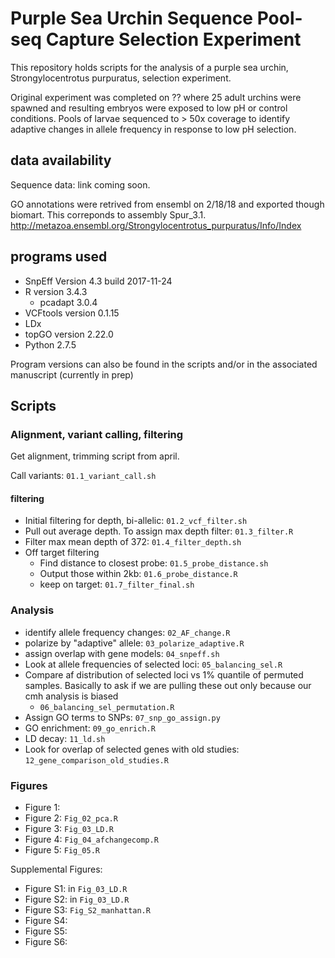 # Purple Sea Urchin Sequence Pool-seq Capture Selection Experiment

This repository holds scripts for the analysis of a purple sea urchin, Strongylocentrotus purpuratus, selection experiment.

Original experiment was completed on ?? where 25 adult urchins were spawned and resulting embryos were exposed to low pH or control conditions. Pools of larvae sequenced to > 50x coverage to identify adaptive changes in allele frequency in response to low pH selection.

## data availability

Sequence data: link coming soon.

GO annotations were retrived from ensembl on 2/18/18 and exported though biomart. This correponds to assembly Spur_3.1. http://metazoa.ensembl.org/Strongylocentrotus_purpuratus/Info/Index


## programs used

- SnpEff Version 4.3 build 2017-11-24
- R version 3.4.3
    + pcadapt 3.0.4
- VCFtools version 0.1.15 
- LDx
- topGO version 2.22.0 
- Python 2.7.5

Program versions can also be found in the scripts and/or in the associated manuscript (currently in prep)

## Scripts

### Alignment, variant calling, filtering

Get alignment, trimming script from april. 

Call variants: `01.1_variant_call.sh`

#### filtering

- Initial filtering for depth, bi-allelic: `01.2_vcf_filter.sh`
- Pull out average depth. To assign max depth filter: `01.3_filter.R`
- Filter max mean depth of 372: `01.4_filter_depth.sh`
- Off target filtering
    - Find distance to closest probe: `01.5_probe_distance.sh`
    - Output those within 2kb: `01.6_probe_distance.R`
    - keep on target: `01.7_filter_final.sh`

### Analysis

- identify allele frequency changes: `02_AF_change.R`
- polarize by "adaptive" allele: `03_polarize_adaptive.R`
- assign overlap with gene models: `04_snpeff.sh`
- Look at allele frequencies of selected loci: `05_balancing_sel.R`
- Compare af distribution of selected loci vs 1% quantile of permuted samples. Basically to ask if we are pulling these out only because our cmh analysis is biased
    - `06_balancing_sel_permutation.R`
- Assign GO terms to SNPs: `07_snp_go_assign.py`
- GO enrichment: `09_go_enrich.R`
- LD decay: `11_ld.sh`
- Look for overlap of selected genes with old studies: `12_gene_comparison_old_studies.R`


### Figures

- Figure 1:
- Figure 2: `Fig_02_pca.R`
- Figure 3: `Fig_03_LD.R`
- Figure 4: `Fig_04_afchangecomp.R`
- Figure 5: `Fig_05.R`

Supplemental Figures:
- Figure S1: in `Fig_03_LD.R`
- Figure S2: in `Fig_03_LD.R`
- Figure S3: `Fig_S2_manhattan.R`
- Figure S4:
- Figure S5: 
- Figure S6: 




